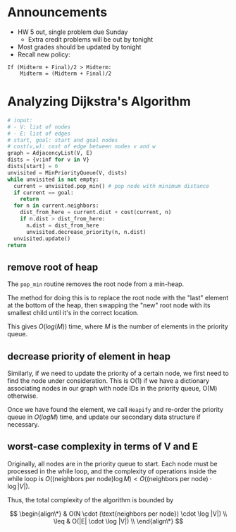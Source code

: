 # Announcements

- HW 5 out, single problem due Sunday
    - Extra credit problems will be out by tonight
- Most grades should be updated by tonight
- Recall new policy:

```
If (Midterm + Final)/2 > Midterm:
    Midterm = (Midterm + Final)/2
```

# Analyzing Dijkstra's Algorithm

```python
# input:
# - V: list of nodes
# - E: list of edges
# start, goal: start and goal nodes
# cost(v,w): cost of edge between nodes v and w
graph = AdjacencyList(V, E)
dists = {v:inf for v in V}
dists[start] = 0
unvisited = MinPriorityQueue(V, dists)
while unvisited is not empty:
  current = unvisited.pop_min() # pop node with minimum distance
  if current == goal:
    return
  for n in current.neighbors:
    dist_from_here = current.dist + cost(current, n)
    if n.dist > dist_from_here:
      n.dist = dist_from_here
      unvisited.decrease_priority(n, n.dist)
  unvisited.update()
return
```

## remove root of heap

The `pop_min` routine removes the root node from a min-heap.

The method for doing this is to replace the root node with the "last" element at
the bottom of the heap, then swapping the "new" root node with its smallest
child until it's in the correct location.

This gives $O(log(M))$ time, where $M$ is the number of elements in the priority
queue.

## decrease priority of element in heap

Similarly, if we need to update the priority of a certain node, we first need to
find the node under consideration. This is O(1) if we have a dictionary associating
nodes in our graph with node IDs in the priority queue, O(M) otherwise.

Once we have found the element, we call `Heapify` and re-order the priority
queue in $O(log M)$ time, and update our secondary data structure if necessary.

## worst-case complexity in terms of V and E

Originally, all nodes are in the priority queue to start. Each node must be
processed in the while loop, and the complexity of operations inside the while
loop is $O((\text{neighbors per node}) \log M) < O((\text{neighbors per node})\cdot \log |V|)$.

Thus, the total complexity of the algorithm is bounded by

$$
\begin{align\*}
& O(N \cdot (\text{neighbors per node}) \cdot \log |V|) \\
\leq & O(|E| \cdot \log |V|) \\
\end{align\*}
$$
